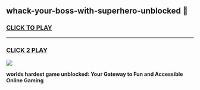 
## whack-your-boss-with-superhero-unblocked 👋
<h3>
<a href="https://premium.freeplayer.one?title=whack-your-boss-with-superhero-unblocked&ref=14F">CLICK TO PLAY</a></h3>
<hr>

<h3>
<a href="https://premium.freeplayer.one?title=whack-your-boss-with-superhero-unblocked&ref=14F">CLICK 2 PLAY</a>
  
</h3>

<a href="https://premium.freeplayer.one?title=whack-your-boss-with-superhero-unblocked&ref=12F/"><img src="https://clearcache.store/games.png"></a>


**worlds hardest game unblocked: Your Gateway to Fun and Accessible Online Gaming**
